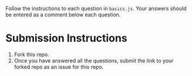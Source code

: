 Follow the instructions to each question in `basics.js`. Your answers should be entered as a comment below each question.

# Submission Instructions
1. Fork this repo.
2. Once you have answered all the questions, submit the link to your forked repo as an issue for this repo.
